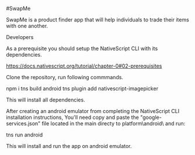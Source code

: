 #SwapMe

SwapMe is a product finder app that will help individuals to trade their items with one another.

Developers

As a prerequisite you should setup the NativeScript CLI with its dependencies.

https://docs.nativescript.org/tutorial/chapter-0#02-prerequisites

Clone the repository, run following commmands.

npm i tns build android tns plugin add nativescript-imagepicker

This will install all dependencies.

After creating an android emulator from completing the NativeScript CLI installation instructions, You'll need copy and paste the "google-services.json" file located in the main directy to platform\android\ and run:

tns run android

This will install and run the app on android emulator.
